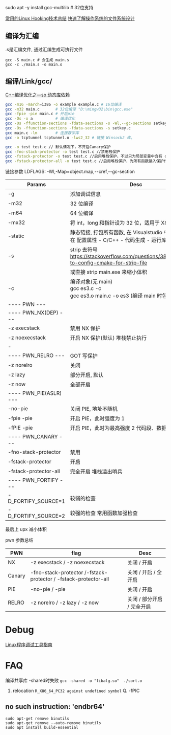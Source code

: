 sudo apt -y install gcc-multilib # 32位支持

[常用的Linux Hooking技术总结](https://mp.weixin.qq.com/s/AmOw6JQtkP7XXrisYtHq1Q)
[快速了解操作系统的文件系统设计](https://mp.weixin.qq.com/s/OOjhVuNLJr_r1jzVJRocXA)


## 编译为汇编

.s是汇编文件, 通过汇编生成可执行文件
```
gcc -S main.c # 会生成 main.s
gcc -c ./main.s -o main.o
```

## 编译/Link/gcc/

[C++编译优化之—so 动态库依赖](https://mp.weixin.qq.com/s/m7oVgk_lbtAAgwmH9zfvdA)

```sh
gcc -m16 -march=i386 -o example example.c # 16位编译
gcc -m32 main.c       # 32位编译 "D:\mingw32\bin\gcc.exe"
gcc -fpie -pie main.c # 开启pie
gcc -Os -o a          # 编译优化
gcc -Os -ffunction-sections -fdata-sections -s -Wl,--gc-sections setkey.c
gcc -Os -ffunction-sections -fdata-sections -s setkey.c
gcc main.c -lm        # 连接数学库
gcc -o tcptunnel tcptunnel.o -lws2_32 # 链接 Winsock2 库。

gcc -o test test.c // 默认情况下，不开启Canary保护
gcc -fno-stack-protector -o test test.c //禁用栈保护
gcc -fstack-protector -o test test.c //启用堆栈保护，不过只为局部变量中含有 char 数组的函数插入保护代码
gcc -fstack-protector-all -o test test.c //启用堆栈保护，为所有函数插入保护代码
```

链接参数 LDFLAGS: -Wl,-Map=object.map,--cref,--gc-section

| Params                 | Desc                                                                                                |
| ---------------------- | --------------------------------------------------------------------------------------------------- |
| -g                     | 添加调试信息                                                                                        |
| -m32                   | 32 位编译                                                                                           |
| -m64                   | 64 位编译                                                                                           |
| -mx32                  | 将 int，long 和指针设为 32 位，适用于 X86-64                                                        |
| -static                | 静态链接, 打包所有函数, 在 Visualstudio 中 /MT, /MTD 在 配置属性 - C/C++ - 代码生成 - 运行库 中设置 |
| -s                     | strip 去符号 https://stackoverflow.com/questions/38675403/how-to-config-cmake-for-strip-file        |
|                        | 或直接 strip main.exe 来缩小体积                                                                    |
| -c                     | 编译对象(无 main)<br> gcc es3.c -c <br>gcc es3.o main.c -o es3 (编译 main 时包含 es3 对象)          |
| ---- PWN ---           |
| ---- PWN_NX(DEP) ---   |                                                                                                     |
| -z execstack           | 禁用 NX 保护                                                                                        |
| -z noexecstack         | 开启 NX 保护(默认) 堆栈禁止执行                                                                     |
| -                      |
| ---- PWN_RELRO ---     | GOT 写保护                                                                                          |
| -z norelro             | 关闭                                                                                                |
| -z lazy                | 部分开启, 默认                                                                                      |
| -z now                 | 全部开启                                                                                            |
| ---- PWN_PIE(ASLR) --- |                                                                                                     |
| -no-pie                | 关闭 PIE, 地址不随机                                                                                |
| -fpie -pie             | 开启 PIE，此时强度为 1                                                                              |
| -fPIE -pie             | 开启 PIE，此时为最高强度 2 代码段、数据段地址随机化                                                 |
| ---- PWN_CANARY ---    |                                                                                                     |
| -fno-stack-protector   | 禁用                                                                                                |
| -fstack-protector      | 开启                                                                                                |
| -fstack-protector-all  | 完全开启 堆栈溢出哨兵                                                                               |
| ---- PWN_FORTIFY ---   |                                                                                                     |
| -D_FORTIFY_SOURCE=1    | 较弱的检查                                                                                          |
| -D_FORTIFY_SOURCE=2    | 较强的检查 常用函数加强检查                                                                         |

最后上 upx 减小体积

pwn 参数总结

| PWN    | flag                                                            | Desc                       |
| ------ | --------------------------------------------------------------- | -------------------------- |
| NX     | -z execstack / -z noexecstack                                   | 关闭 / 开启                |
| Canary | -fno-stack-protector /-fstack-protector / -fstack-protector-all | 关闭 / 开启 / 全开启       |
| PIE    | -no-pie / -pie                                                  | 关闭 / 开启                |
| RELRO  | -z norelro / -z lazy / -z now                                   | 关闭 / 部分开启 / 完全开启 |

# Debug
[Linux程序调试工具指南](https://mp.weixin.qq.com/s/-0hddM9dynSPo8QmhZJDEQ)

# FAQ

编译共享库 -shared时失败 `gcc -shared -o "libalg.so"  ./sort.o`
1. relocation `R_X86_64_PC32 against undefined symbol`
Q. -fPIC

## no such instruction: 'endbr64'

```
sudo apt-get remove binutils
sudo apt-get remove --auto-remove binutils
sudo apt install build-essential
```


